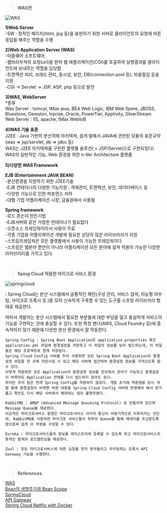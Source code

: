 
>**WAS란**    

![WAS](https://t1.daumcdn.net/cfile/tistory/999FA3335B7E4A5924)  

**1)Web Server**    
-SW : 정적인 페이지(html, jpg 등)을 표현하기 위한 서버로 클라이언트의 요청에 따른 응답을 해주는 역할을 수행  

**2)Web Application Server (WAS)**   
-미들웨어 소프트웨어  
-웹브라우져의 요청(url)을 받아 웹 애플리케이션(CGI)를 호출하여 실행결과를 클라이언트에 보내주는 역할을 담당함  
-트랜잭션 처리, 쓰래드 관리, 동시성, 보안, DB(connection pool 등), 비용절감 등을 지원  
-CGI -> Servlet -> JSP, ASP, php 등으로 발전  
  
**3)WAS, WebServer**  
*종류  
 Was Server : tomcat, tMax jeus, BEA Web Logic, IBM Web Spere, JBOSS, Bluestone, Gemston, Inprise, Oracle, PowerTier, Apptivity, SilverStream  
 Web Server : IIS, apache, tMax WebtoB  

**4)WAS 기술 표준**    
J2EE : Java 기반의 분산객체 아키텍쳐, 쉽게 말해서 JAVA에 관련된 모듈의 표준규약  
(was => jsp/servlet, db => jdbc 등)  
WAS는 J2EE 아키텍쳐를 구현한 플랫폼 솔루션( = JSP/Servlet으로 구현되었다)  
WAS의 일반적인 기능, Web 환경을 위한 n-tier Architecture 플랫폼  

**5)다양한 WAS Framework**  
  
**EJB (Entertainment JAVA BEAN)**   
-분산환경을 지원하기 위한 J2EE기술  
-EJB 컨테이너의 다양한 기능지원 : 객체관리, 트랜잭션, 보안, 데이터베이스 등  
-다양한 기능으로 인한 퍼포먼스 저하  
-대형 기업 어플리케이션 시장, 금융권에서 사용됨  

**Spring framework**    
-로드 존슨이 만든기법   
-EJB서버와 같은 거창한 컨테이너가 필요없다  
-오픈소스 프레임웍이라서 사용이 무료  
-각종 기업용 어플리케이션 개발에 필요한 상당히 많은 라이브러리가 지원  
-스프링프레임웍은 모든 플랫폼에서 사용이 가능한 프레임웍이다  
-스프링은 웹분야 뿐만이 아니라 어플리케이션 모든 분야에 걸쳐 적용이 가능한 다양한 라이브러리를 가지고 있다.  


<br/>

>**Sping Cloud 적용한 마이크로 서비스 환경**  

![springcloud](https://t1.daumcdn.net/cfile/tistory/991F8C475C5C243320)

: Spring Cloud는 분산 시스템에서 공통적인 패턴(구성 관리, 서비스 검색, 지능형 라우팅, 마이크로 프록시 등 )을 모아 신속하게 구축할 수 있는 도구를 스프링 라이브러리 형태로 제공한다.  

따라서 개발자는 분산 시스템에서 필요한 부분들에 대한 부담을 덜고 충실하게 서비스의 기능을 구현하는 것에 충실할 수 있다. 또한 특정 벤더(AWS, Cloud Foundry 등)에 종속적이지 않기 때문에 다양한 분산 환경에서 잘 작동한다.   


```
Spring Config : Spring Boot Application은 application.properties 혹은 application.yml 파일에 환경설정을 저장하고 이 파일의 정보를 읽어 빌드하는데, 이 파일들은 해당 프로젝트와 함께 저장된다. 
Spring Cloud Config 서버를 두어 사용하면 모든 Spring Boot Application의 환경설정 파일을 한 곳에 저장시킬 수 있고 해당 서버에 접근하여 환경설정 정보를 가져오도록 할 수 있다.
이렇게 적용하면 모든 Application의 환경설정 정보를 한곳에서 관리가 가능하고 환경설정이 바뀌어도 Application 전체를 다시 빌드하지 않아도 된다. 
하지만 우리 팀은 현재 Spring Config를 적용하지 않았다. 개발 초기에 적용했을 당시 개발 중에 환경설정이 바뀌면 바뀐 내용을 Spring Cloud Config 서버에 반영해야 해서 번거롭고 확인도 다시 해당 서버에서 해야하는 점이 불편하였다.

RabbitMQ : AMQP (Advanced Message Queueing Protocol) 로 만들어져 있으며 Message Queue를 제공한다. 
이상적인 마이크로서비스 환경은 마이크로서비스 사이의 통신이 비동기적으로 이루어지는 것인데, RabbitMQ를 사용하면 마이크로 서비스들이 외부의 Queue를 통해 메세지를 주고받도록 함으로써 쉽게 이 부분을 구성할 수 있다. 

Eureka : 마이크로서비스들의 정보를 레지스트리에 등록할 수 있도록 하고 마이크로서비스의 동적인 탐색과 로드밸런싱을 제공한다.

Zuul : 모든 마이크로서비스에 대한 요청을 먼저 받아들이고 라우팅하는 프록시 API Gateway 기능을 수행한다.
```

<br/>  



>**References**  

[WAS](https://enderbridge.tistory.com/37)  
[Bean의 생명주기와 Bean Scope](https://maenco.tistory.com/entry/Spring-Container%EC%8A%A4%ED%94%84%EB%A7%81-%EC%BB%A8%ED%85%8C%EC%9D%B4%EB%84%88-Bean)  
[SpringCloud](https://lion-king.tistory.com/11)  
[API Gateway](https://ratseno.tistory.com/63)  
[Spring Cloud Netflix with Docker](https://borakim-b.github.io/2019/09/28/20190928-zuul-gateway/)  
